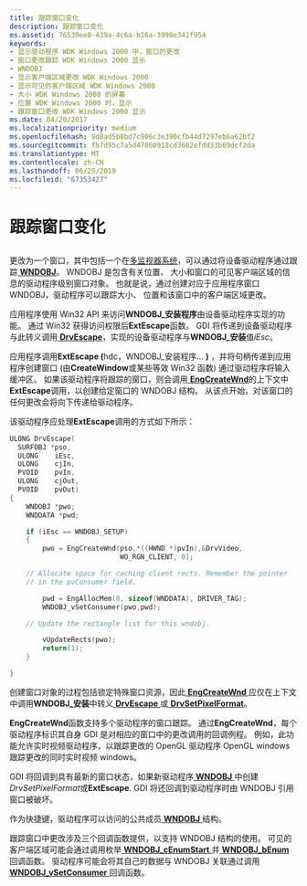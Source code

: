 ```yaml
---
title: 跟踪窗口变化
description: 跟踪窗口变化
ms.assetid: 76539ee8-439a-4c6a-b16a-3998e341f954
keywords:
- 显示驱动程序 WDK Windows 2000 中，窗口的更改
- 窗口更改跟踪 WDK Windows 2000 显示
- WNDOBJ
- 显示客户端区域更改 WDK Windows 2000
- 显示可见的客户端区域 WDK Windows 2000
- 大小 WDK Windows 2000 的屏幕
- 位置 WDK Windows 2000 时，显示
- 跟踪窗口更改 WDK Windows 2000 显示
ms.date: 04/20/2017
ms.localizationpriority: medium
ms.openlocfilehash: 9d8ad5b8bd7c906c3e390cfb44d7297eb6a62bf2
ms.sourcegitcommit: fb7d95c7a5d47860918cd3602efdd33b69dcf2da
ms.translationtype: MT
ms.contentlocale: zh-CN
ms.lasthandoff: 06/25/2019
ms.locfileid: "67353427"
---
```

# <a name="tracking-window-changes"></a>跟踪窗口变化


## <span id="ddk_tracking_window_changes_gg"></span><span id="DDK_TRACKING_WINDOW_CHANGES_GG"></span>


更改为一个窗口，其中包括一个在[多监视器系统](multiple-monitor-support-in-the-display-driver.md)，可以通过将设备驱动程序通过跟踪[ **WNDOBJ**](https://docs.microsoft.com/windows/desktop/api/winddi/ns-winddi-_wndobj)。 WNDOBJ 是包含有关位置、 大小和窗口的可见客户端区域的信息的驱动程序级别窗口对象。 也就是说，通过创建对应于应用程序窗口 WNDOBJ，驱动程序可以跟踪大小、 位置和该窗口中的客户端区域更改。

应用程序使用 Win32 API 来访问**WNDOBJ\_安装程序**由设备驱动程序实现的功能。 通过 Win32 获得访问权限后**ExtEscape**函数。 GDI 将传递到设备驱动程序与此转义调用[ **DrvEscape**](https://docs.microsoft.com/windows/desktop/api/winddi/nf-winddi-drvescape)，实现的设备驱动程序与**WNDOBJ\_安装**值*iEsc*。

应用程序调用<strong>ExtEscape (</strong>hdc，WNDOBJ\_安装程序... **)** ，并将句柄传递到应用程序创建窗口 (由**CreateWindow**或某些等效 Win32 函数) 通过驱动程序将输入缓冲区。 如果该驱动程序将跟踪的窗口，则会调用[ **EngCreateWnd**](https://docs.microsoft.com/windows/desktop/api/winddi/nf-winddi-engcreatewnd)的上下文中**ExtEscape**调用，以创建给定窗口的 WNDOBJ 结构。 从该点开始，对该窗口的任何更改会将向下传递给驱动程序。

该驱动程序应处理**ExtEscape**调用的方式如下所示：

```cpp
ULONG DrvEscape(
  SURFOBJ *pso,
  ULONG    iEsc,
  ULONG    cjIn,
  PVOID    pvIn,
  ULONG    cjOut,
  PVOID    pvOut)
{
    WNDOBJ *pwo;
    WNDDATA *pwd;

    if (iEsc == WNDOBJ_SETUP)
    {
        pwo = EngCreateWnd(pso,*((HWND *)pvIn),&DrvVideo,
                           WO_RGN_CLIENT, 0);

    // Allocate space for caching client rects. Remember the pointer
    // in the pvConsumer field.

        pwd = EngAllocMem(0, sizeof(WNDDATA), DRIVER_TAG);
        WNDOBJ_vSetConsumer(pwo,pwd);

    // Update the rectangle list for this wndobj.

        vUpdateRects(pwo);
        return(1);
    }

}
```

创建窗口对象的过程包括锁定特殊窗口资源，因此[ **EngCreateWnd** ](https://docs.microsoft.com/windows/desktop/api/winddi/nf-winddi-engcreatewnd)应仅在上下文中调用**WNDOBJ\_安装**中转义[ **DrvEscape** ](https://docs.microsoft.com/windows/desktop/api/winddi/nf-winddi-drvescape)或[ **DrvSetPixelFormat**](https://docs.microsoft.com/windows/desktop/api/winddi/nf-winddi-drvsetpixelformat)。

**EngCreateWnd**函数支持多个驱动程序的窗口跟踪。 通过**EngCreateWnd**，每个驱动程序标识其自身 GDI 是对相应的窗口中的更改调用的回调例程。 例如，此功能允许实时视频驱动程序，以跟踪更改的 OpenGL 驱动程序 OpenGL windows 跟踪更改的同时实时视频 windows。

GDI 将回调到具有最新的窗口状态，如果新驱动程序[ **WNDOBJ** ](https://docs.microsoft.com/windows/desktop/api/winddi/ns-winddi-_wndobj)中创建*DrvSetPixelFormat*或**ExtEscape**. GDI 将还回调到驱动程序时由 WNDOBJ 引用窗口被破坏。

作为快捷键，驱动程序可以访问的公共成员[ **WNDOBJ** ](https://docs.microsoft.com/windows/desktop/api/winddi/ns-winddi-_wndobj)结构。

跟踪窗口中更改涉及三个回调函数提供，以支持 WNDOBJ 结构的使用。 可见的客户端区域可能会通过调用枚举[ **WNDOBJ\_cEnumStart** ](https://docs.microsoft.com/windows/desktop/api/winddi/nf-winddi-wndobj_cenumstart)并[ **WNDOBJ\_bEnum** ](https://docs.microsoft.com/windows/desktop/api/winddi/nf-winddi-wndobj_benum)回调函数。 驱动程序可能会将其自己的数据与 WNDOBJ 关联通过调用[ **WNDOBJ\_vSetConsumer** ](https://docs.microsoft.com/windows/desktop/api/winddi/nf-winddi-wndobj_vsetconsumer)回调函数。









